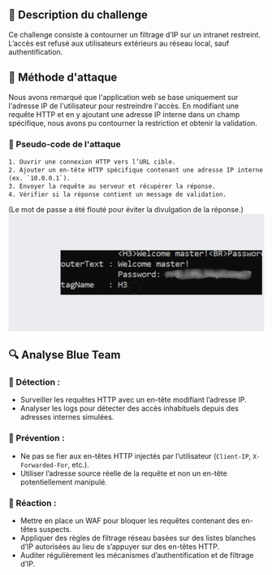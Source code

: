 ## 📌 Description du challenge  
Ce challenge consiste à contourner un filtrage d’IP sur un intranet restreint. L’accès est refusé aux utilisateurs extérieurs au réseau local, sauf authentification.  

## 🚀 Méthode d'attaque  
Nous avons remarqué que l'application web se base uniquement sur l'adresse IP de l'utilisateur pour restreindre l'accès. En modifiant une requête HTTP et en y ajoutant une adresse IP interne dans un champ spécifique, nous avons pu contourner la restriction et obtenir la validation.  


### 📜 Pseudo-code de l'attaque 
``` 
1. Ouvrir une connexion HTTP vers l’URL cible.  
2. Ajouter un en-tête HTTP spécifique contenant une adresse IP interne (ex. `10.0.0.1`).  
3. Envoyer la requête au serveur et récupérer la réponse.  
4. Vérifier si la réponse contient un message de validation.  
```
(Le mot de passe a été flouté pour éviter la divulgation de la réponse.)
![Challenge HTTP User-Agent](../Images/http-user-agent-flou.png)

## 🔍 Analyse Blue Team  

### 🔹 Détection :  
- Surveiller les requêtes HTTP avec un en-tête modifiant l’adresse IP.  
- Analyser les logs pour détecter des accès inhabituels depuis des adresses internes simulées.  

### 🔹 Prévention :  
- Ne pas se fier aux en-têtes HTTP injectés par l’utilisateur (`Client-IP`, `X-Forwarded-For`, etc.).  
- Utiliser l’adresse source réelle de la requête et non un en-tête potentiellement manipulé.  

### 🔹 Réaction :  
- Mettre en place un WAF pour bloquer les requêtes contenant des en-têtes suspects.  
- Appliquer des règles de filtrage réseau basées sur des listes blanches d’IP autorisées au lieu de s’appuyer sur des en-têtes HTTP.  
- Auditer régulièrement les mécanismes d’authentification et de filtrage d’IP.  